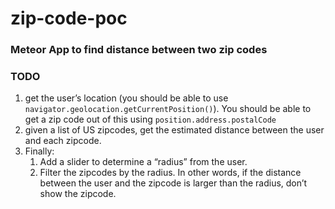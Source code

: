 # zip-code-poc

### Meteor App to find distance between two zip codes 

### TODO
1. get the user’s location (you should be able to use `navigator.geolocation.getCurrentPosition()`). You should be able to get a zip code out of this using `position.address.postalCode`
2. given a list of US zipcodes, get the estimated distance between the user and each zipcode.
3. Finally:
    1. Add a slider to determine a “radius” from the user.
    2. Filter the zipcodes by the radius. In other words, if the distance between the user and the zipcode is larger than the radius, don’t show the zipcode.
